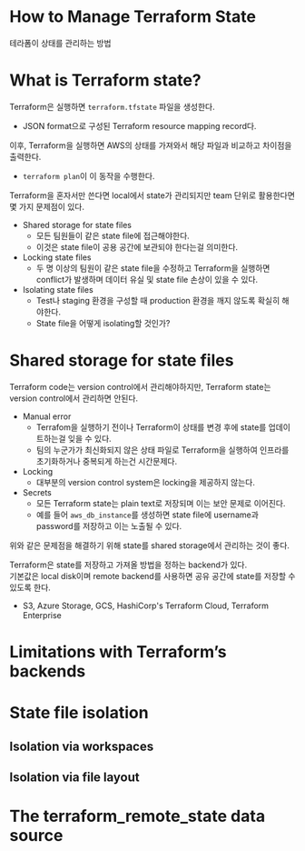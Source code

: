 # How to Manage Terraform State
테라폼이 상태를 관리하는 방법

# What is Terraform state?
Terraform은 실행하면 `terraform.tfstate` 파일을 생성한다.  
- JSON format으로 구성된 Terraform resource mapping record다.  

이후, Terraform을 실행하면 AWS의 상태를 가져와서 해당 파일과 비교하고 차이점을 출력한다.  
- `terraform plan`이 이 동작을 수행한다.  

Terraform을 혼자서만 쓴다면 local에서 state가 관리되지만 team 단위로 활용한다면 몇 가지 문제점이 있다.  
- Shared storage for state files
    - 모든 팀원들이 같은 state file에 접근해야한다.
    - 이것은 state file이 공용 공간에 보관되야 한다는걸 의미한다.
- Locking state files
    - 두 명 이상의 팀원이 같은 state file을 수정하고 Terraform을 실행하면 conflict가 발생하며 데이터 유실 및 state file 손상이 있을 수 있다.
- Isolating state files
    - Test나 staging 환경을 구성할 때 production 환경을 깨지 않도록 확실히 해야한다.  
    - State file을 어떻게 isolating할 것인가?


# Shared storage for state files 
Terraform code는 version control에서 관리해야하지만, Terraform state는 version control에서 관리하면 안된다.  

- Manual error
    - Terrafom을 실행하기 전이나 Terraform이 상태를 변경 후에 state를 업데이트하는걸 잊을 수 있다.
    - 팀의 누군가가 최신화되지 않은 상태 파일로 Terraform을 실행하여 인프라를 초기화하거나 중복되게 하는건 시간문제다.
- Locking
    - 대부분의 version control system은 locking을 제공하지 않는다.
- Secrets
    - 모든 Terraform state는 plain text로 저장되며 이는 보안 문제로 이어진다.
    - 예를 들어 `aws_db_instance`를 생성하면 state file에 username과 password를 저장하고 이는 노출될 수 있다.

위와 같은 문제점을 해결하기 위해 state를 shared storage에서 관리하는 것이 좋다.  

Terraform은 state를 저장하고 가져올 방법을 정하는 backend가 있다.  
기본값은 local disk이며 remote backend를 사용하면 공유 공간에 state를 저장할 수 있도록 한다.  
- S3, Azure Storage, GCS, HashiCorp's Terraform Cloud, Terraform Enterprise



# Limitations with Terraform’s backends 
# State file isolation
## Isolation via workspaces
## Isolation via file layout
# The terraform_remote_state data source


